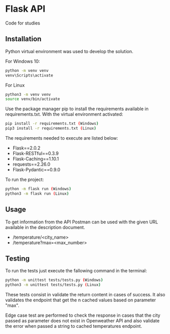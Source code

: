 # Flask API

Code for studies

## Installation

Python virtual environment was used to develop the solution. 

For Windows 10:

```bash
python -m venv venv
venv\Scripts\activate
```

For Linux

```bash
python3 -m venv venv
source venv/bin/activate
```

Use the package manager pip to install the requirements available in requirements.txt. With the virtual environment activated:

```bash
pip install -r requirements.txt (Windows)
pip3 install -r requirements.txt (Linux)
```

The requirements needed to execute are listed below:

- Flask==2.0.2
- Flask-RESTful==0.3.9
- Flask-Caching==1.10.1
- requests==2.26.0
- Flask-Pydantic==0.9.0

To run the project:

```bash
python -m flask run (Windows)
python3 -m flask run (Linux)
```

## Usage

To get information from the API Postman can be used with the given URL available in the description document.

- /temperature/<city_name>
- /temperature?max=<max_number>

## Testing
To run the tests just execute the fallowing command in the terminal:

```bash
python -m unittest tests/tests.py (Windows)
python3 -m unittest tests/tests.py (Linux)
```

These tests consist in validate the return content in cases of success. It also validates the endpoint that get the n cached values based on parameter "max".

Edge case test are performed to check the response in cases that the city passed as parameter does not exist in Openweather API and also validate the error when passed a string to cached temperatures endpoint.
